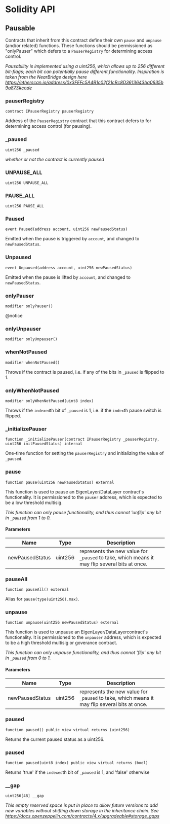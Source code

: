 # Solidity API

## Pausable

Contracts that inherit from this contract define their own `pause` and `unpause` (and/or related) functions.
These functions should be permissioned as "onlyPauser" which defers to a `PauserRegistry` for determining access control.

_Pausability is implemented using a uint256, which allows up to 256 different bit-flags; each bit can potentially pause different functionality.
Inspiration is taken from the NearBridge design here https://etherscan.io/address/0x3FEFc5A4B1c02f21cBc8D3613643ba0635b9a873#code_

### pauserRegistry

```solidity
contract IPauserRegistry pauserRegistry
```

Address of the `PauserRegistry` contract that this contract defers to for determining access control (for pausing).

### _paused

```solidity
uint256 _paused
```

_whether or not the contract is currently paused_

### UNPAUSE_ALL

```solidity
uint256 UNPAUSE_ALL
```

### PAUSE_ALL

```solidity
uint256 PAUSE_ALL
```

### Paused

```solidity
event Paused(address account, uint256 newPausedStatus)
```

Emitted when the pause is triggered by `account`, and changed to `newPausedStatus`.

### Unpaused

```solidity
event Unpaused(address account, uint256 newPausedStatus)
```

Emitted when the pause is lifted by `account`, and changed to `newPausedStatus`.

### onlyPauser

```solidity
modifier onlyPauser()
```

@notice

### onlyUnpauser

```solidity
modifier onlyUnpauser()
```

### whenNotPaused

```solidity
modifier whenNotPaused()
```

Throws if the contract is paused, i.e. if any of the bits in `_paused` is flipped to 1.

### onlyWhenNotPaused

```solidity
modifier onlyWhenNotPaused(uint8 index)
```

Throws if the `indexed`th bit of `_paused` is 1, i.e. if the `index`th pause switch is flipped.

### _initializePauser

```solidity
function _initializePauser(contract IPauserRegistry _pauserRegistry, uint256 initPausedStatus) internal
```

One-time function for setting the `pauserRegistry` and initializing the value of `_paused`.

### pause

```solidity
function pause(uint256 newPausedStatus) external
```

This function is used to pause an EigenLayer/DataLayer contract's functionality.
It is permissioned to the `pauser` address, which is expected to be a low threshold multisig.

_This function can only pause functionality, and thus cannot 'unflip' any bit in `_paused` from 1 to 0._

#### Parameters

| Name | Type | Description |
| ---- | ---- | ----------- |
| newPausedStatus | uint256 | represents the new value for `_paused` to take, which means it may flip several bits at once. |

### pauseAll

```solidity
function pauseAll() external
```

Alias for `pause(type(uint256).max)`.

### unpause

```solidity
function unpause(uint256 newPausedStatus) external
```

This function is used to unpause an EigenLayer/DataLayercontract's functionality.
It is permissioned to the `unpauser` address, which is expected to be a high threshold multisig or goverance contract.

_This function can only unpause functionality, and thus cannot 'flip' any bit in `_paused` from 0 to 1._

#### Parameters

| Name | Type | Description |
| ---- | ---- | ----------- |
| newPausedStatus | uint256 | represents the new value for `_paused` to take, which means it may flip several bits at once. |

### paused

```solidity
function paused() public view virtual returns (uint256)
```

Returns the current paused status as a uint256.

### paused

```solidity
function paused(uint8 index) public view virtual returns (bool)
```

Returns 'true' if the `indexed`th bit of `_paused` is 1, and 'false' otherwise

### __gap

```solidity
uint256[48] __gap
```

_This empty reserved space is put in place to allow future versions to add new
variables without shifting down storage in the inheritance chain.
See https://docs.openzeppelin.com/contracts/4.x/upgradeable#storage_gaps_

